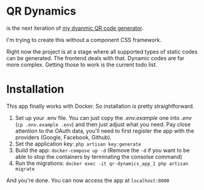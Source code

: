 # QR Dynamics

is the next iteration of [my dyanmic QR code generator](https://github.com/oliver-dvorski/qr).

I'm trying to create this without a component CSS framework.

Right now the project is at a stage where all supported types of static codes can be generated. The frontend deals with that. Dynamic codes are far more complex. Getting those to work is the current todo list.

# Installation
This app finally works with Docker. So installation is pretty straightforward.

1. Set up your .env file. You can just copy the _.env.example_ one into _.env_ (`cp .env.example .env`) and then just adjust what you need. Pay close attention to the OAuth data, you'll need to first register the app with the providers (Google, Facebook, Github).
2. Set the application key: `php artisan key:generate`
3. Build the app: `docker-compose up -d` (Remove the `-d` if you want to be able to stop the containers by terminating the consolse command)
4. Run the migrations: `docker exec -it qr-dynamics_app_1 php artisan migrate`

And you're done. You can now access the app at `localhost:8000`
